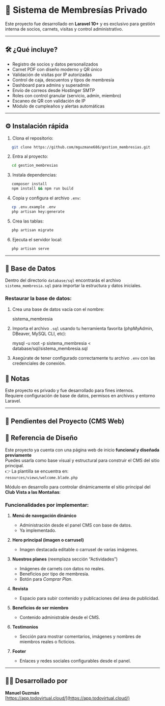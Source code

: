 # 👤 Sistema de Membresías Privado

Este proyecto fue desarrollado en **Laravel 10+** y es exclusivo para gestión interna de socios, carnets, visitas y control administrativo.

---

## 🛠 ¿Qué incluye?

- Registro de socios y datos personalizados  
- Carnet PDF con diseño moderno y QR único  
- Validación de visitas por IP autorizadas  
- Control de caja, descuentos y tipos de membresía  
- Dashboard para admins y superadmin  
- Envío de correos desde Hostinger SMTP  
- Roles con control granular (servicio, admin, miembro)  
- Escaneo de QR con validación de IP  
- Módulo de cumpleaños y alertas automáticas  

---

## ⚙️ Instalación rápida

1. Clona el repositorio:
```bash
   git clone https://github.com/mguzmane686/gestion_membresias.git
```
2. Entra al proyecto:
```bash
   cd gestion_membresias
```

3. Instala dependencias:
```bash
   composer install
   npm install && npm run build
```


4. Copia y configura el archivo `.env`:
```bash
   cp .env.example .env
   php artisan key:generate
```
5. Crea las tablas:
```bash
   php artisan migrate
```

6. Ejecuta el servidor local:

```bash
   php artisan serve
```
---

## 🧩 Base de Datos

Dentro del directorio `database/sql` encontrarás el archivo `sistema_membresia.sql` para importar la estructura y datos iniciales.

### Restaurar la base de datos:
1. Crea una base de datos vacía con el nombre:
   
   sistema_membresia
   
2. Importa el archivo `.sql` usando tu herramienta favorita (phpMyAdmin, DBeaver, MySQL CLI, etc):
   
   mysql -u root -p sistema_membresia < database/sql/sistema_membresia.sql
   
3. Asegúrate de tener configurado correctamente tu archivo `.env` con las credenciales de conexión.


## 📌 Notas

Este proyecto es privado y fue desarrollado para fines internos.  
Requiere configuración de base de datos, permisos en archivos y entorno Laravel.

---

## 🚧 Pendientes del Proyecto (CMS Web)


## 🧭 Referencia de Diseño

Este proyecto ya cuenta con una página web de inicio **funcional y diseñada previamente**  
Puedes usarla como base visual y estructural para construir el CMS del sitio principal.  
👉 La plantilla se encuentra en:  
`resources/views/welcome.blade.php`

Módulo en desarrollo para controlar dinámicamente el sitio principal del **Club Vista a las Montañas**:

### Funcionalidades por implementar:

1. **Menú de navegación dinámico**
   - Administración desde el panel CMS con base de datos.
   - Ya implementado.

2. **Hero principal (imagen o carrusel)**
   - Imagen destacada editable o carrusel de varias imágenes.

3. **Nuestros planes** (reemplaza sección “Actividades”)
   - Imágenes de carnets con datos no reales.
   - Beneficios por tipo de membresía.
   - Botón para *Comprar Plan*.

4. **Revista**
   - Espacio para subir contenido y publicaciones del área de publicidad.

5. **Beneficios de ser miembro**
   - Contenido administrable desde el CMS.

6. **Testimonios**
   - Sección para mostrar comentarios, imágenes y nombres de miembros reales o ficticios.

7. **Footer**
   - Enlaces y redes sociales configurables desde el panel.

---

## 👨‍💻 Desarrollado por

**Manuel Guzmán**  
[https://app.todovirtual.cloud/](https://app.todovirtual.cloud/)